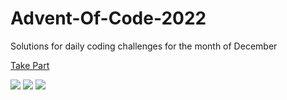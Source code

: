 # Advent-Of-Code-2022

Solutions for daily coding challenges for the month of December

[Take Part](https://adventofcode.com/2022)

![](https://img.shields.io/badge/day%20📅-20-blue)
![](https://img.shields.io/badge/stars%20⭐-35-yellow)
![](https://img.shields.io/badge/days%20completed-17-red)
